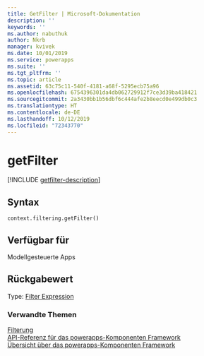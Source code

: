 ```yaml
---
title: GetFilter | Microsoft-Dokumentation
description: ''
keywords: ''
ms.author: nabuthuk
author: Nkrb
manager: kvivek
ms.date: 10/01/2019
ms.service: powerapps
ms.suite: ''
ms.tgt_pltfrm: ''
ms.topic: article
ms.assetid: 63c75c11-540f-4181-a68f-5295ecb75a96
ms.openlocfilehash: 6754396301da4db062729912f7ce3d39ba418421
ms.sourcegitcommit: 2a3430bb1b56dbf6c444afe2b8eecd0e499db0c3
ms.translationtype: HT
ms.contentlocale: de-DE
ms.lasthandoff: 10/12/2019
ms.locfileid: "72343770"
---
```

# <a name="getfilter"></a>getFilter

[!INCLUDE [getfilter-description](includes/getfilter-description.md)]

## <a name="syntax"></a>Syntax

`context.filtering.getFilter()`

## <a name="available-for"></a>Verfügbar für 

Modellgesteuerte Apps

## <a name="return-value"></a>Rückgabewert

Type: [Filter Expression](../filterexpression.md)


### <a name="related-topics"></a>Verwandte Themen

[Filterung](../filtering.md)<br/>
[API-Referenz für das powerapps-Komponenten Framework](../../reference/index.md)<br/>
[Übersicht über das powerapps-Komponenten Framework](../../overview.md)